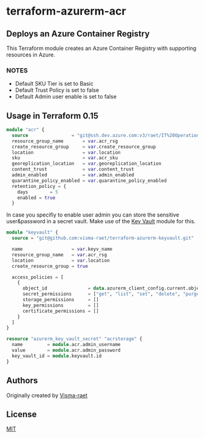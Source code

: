 # terraform-azurerm-acr

## Deploys an Azure Container Registry

This Terraform module creates an Azure Container Registry with supporting resources in Azure.

### NOTES

* Default SKU Tier is set to Basic
* Default Trust Policy is set to false
* Default Admin user enable is set to false

## Usage in Terraform 0.15

```terraform
module "acr" {
  source                = "git@ssh.dev.azure.com:v3/raet/IT%20Operations/ name                      = var.acr_name
  resource_group_name       = var.acr_rsg
  create_resource_group     = var.create_resource_group
  location                  = var.location
  sku                       = var.acr_sku
  georeplication_location   = var.georeplication_location
  content_trust             = var.content_trust
  admin_enabled             = var.admin_enabled
  quarantine_policy_enabled = var.quarantine_policy_enabled
  retention_policy = {
    days        = 5
    enabled = true
  }
```

In case you specifiy to enable user admin you can store the sensitive user&password in a secret vault. Make use of the [Key Vault](https://github.com/visma-raet/terraform-azurerm-keyvault) module for this.

```terraform
module "keyvault" {
  source = "git@github.com:visma-raet/terraform-azurerm-keyvault.git"

  name                  = var.keyv_name
  resource_group_name   = var.acr_rsg
  location              = var.location
  create_resource_group = true

  access_policies = [
    {
      object_id               = data.azurerm_client_config.current.object_id
      secret_permissions      = ["get", "list", "set", "delete", "purge", "restore"]
      storage_permissions     = []
      key_permissions         = []
      certificate_permissions = []
    }
  ]
}

resource "azurerm_key_vault_secret" "acrstorage" {
  name         = module.acr.admin_username
  value        = module.acr.admin_password
  key_vault_id = module.keyvault.id
}
```

## Authors

Originally created by [Visma-raet](http://github.com/visma-raet)

## License

[MIT](LICENSE)
